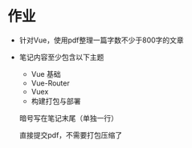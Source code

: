 # 作业

- 针对Vue，使用pdf整理一篇字数不少于800字的文章

- 笔记内容至少包含以下主题

  - Vue 基础
  - Vue-Router
  - Vuex
  - 构建打包与部署

  暗号写在笔记末尾（单独一行）

  直接提交pdf，不需要打包压缩了